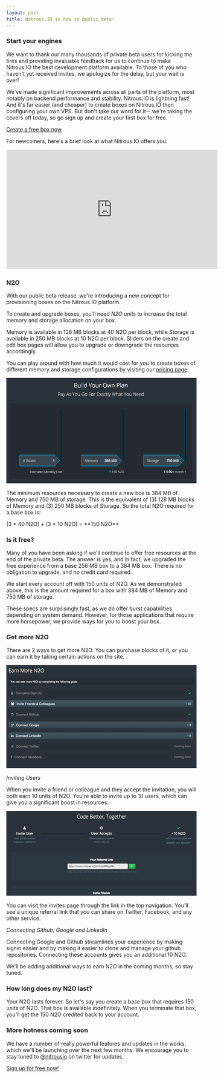 ```yaml
---
layout: post
title: Nitrous.IO is now in public beta!
---
```


### Start your engines

We want to thank our many thousands of private beta users for kicking the tires and providing invaluable feedback for us to continue to make Nitrous.IO the best development platform available. To those of you who haven't yet received invites, we apologize for the delay, but your wait is over!

We've made significant improvements across all parts of the platform, most notably on backend performance and stability. Nitrous.IO is lightning fast! And it's far easier (and cheaper) to create boxes on Nitrous.IO then configuring your own VPS. But don't take our word for it-- we're taking the covers off today, so go sign up and create your first box for free. 

<a class="btn btn-success" href="https://www.nitrous.io">Create a free box now</a>


For newcomers, here's a brief look at what Nitrous.IO offers you:

<div class="well">
  <iframe width="560" height="315" src="http://www.youtube.com/embed/u6Qu9T5lRqI" frameborder="0" allowfullscreen></iframe>
</div>

<!--break-->

### N2O

With our public beta release, we're introducing a new concept for provisioning boxes on the Nitrous.IO platform.

To create and upgrade boxes, you'll need *N2O units* to increase the total memory and storage allocation on your box. 

Memory is available in 128 MB blocks at 40 N2O per block, while Storage is available in 250 MB blocks at 10 N2O per block. Sliders on the create and edit box pages will allow you to upgrade or downgrade the resources accordingly. 

You can play around with how much it would cost for you to create boxes of different memory and storage configurations by visiting our [pricing page](https://www.nitrous.io/pricing).

![Pricing Page](/images/pricing-page.png)

The minimum resources necessary to create a new box is 384 MB of Memory and 750 MB of storage. This is the equivalent of (3) 128 MB blocks of Memory and (3) 250 MB blocks of Storage. So the total N2O required for a base box is: 

<div class="well">
  (3 * 40 N2O) + (3 * 10 N2O) = **150 N2O**
</div>

### Is it free? 

Many of you have been asking if we'll continue to offer free resources at the end of the private beta. The answer is yes, and in fact, we upgraded the free experience from a base 256 MB box to a 384 MB box. There is no obligation to upgrade, and no credit card required. 

We start every account off with 150 units of N2O. As we demonstrated above, this is the amount required for a box with 384 MB of Memory and 750 MB of storage.

These specs are surprisingly fast, as we do offer burst capabilities depending on system demand. However, for those applications that require more horsepower, we provide ways for you to boost your box.  

### Get more N2O

There are 2 ways to get more N2O. You can purchase blocks of it, or you can earn it by taking certain actions on the site.

![Fill Page](/images/fill-page.png)

*Inviting Users*

When you invite a friend or colleague and they accept the invitation, you will both earn 10 units of N2O. You're able to invite up to 10 users, which can give you a significant boost in resources.

![Invite Users](/images/invites-index.png)

You can visit the invites page through the link in the top navigation. You'll see a unique referral link that you can share on Twitter, Facebook, and any other service.

*Connecting Github, Google and LinkedIn*

Connecting Google and Github streamlines your experience by making signin easier and by making it easier to clone and manage your github repositories. Connecting these accounts gives you an additional 10 N2O.

We'll be adding additional ways to earn N2O in the coming months, so stay tuned. 

### How long does my N2O last? 

Your N2O lasts forever. So let's say you create a base box that requires 150 units of N2O. That box is available indefinitely. When you terminate that box, you'll get the 150 N2O credited back to  your account. 

### More hotness coming soon

We have a number of really powerful features and updates in the works, which we'll be launching over the next few months. We encourage you to stay tuned to [@nitrousio](http://www.twitter.com/nitrousio?intent=follow) on
twitter for updates. 

<a class="btn btn-success" href="https://www.nitrous.io/">Sign up for free now!</a>

